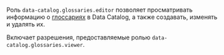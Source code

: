 Роль `data-catalog.glossaries.editor` позволяет просматривать информацию о [глоссариях](../../../metadata-hub/concepts/data-catalog.md#glossaries-and-terms) в Data Catalog, а также создавать, изменять и удалять их.

Включает разрешения, предоставляемые ролью `data-catalog.glossaries.viewer`.
